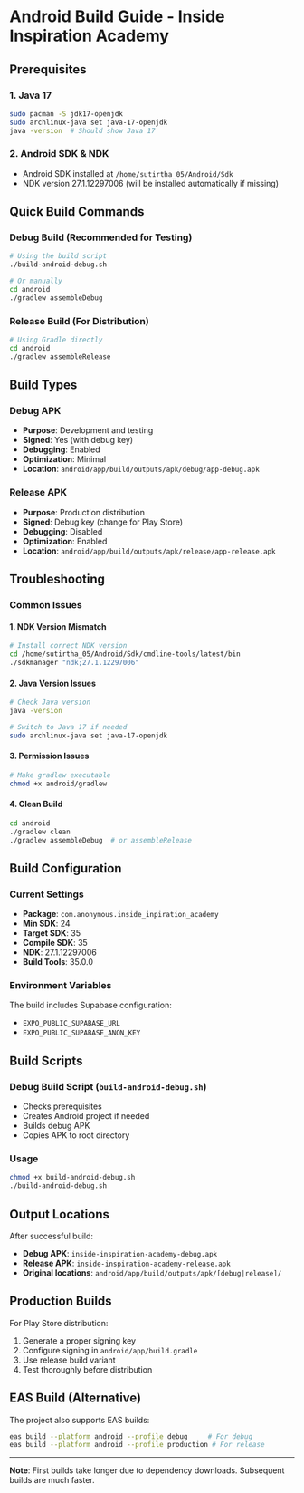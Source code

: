 # Android Build Guide - Inside Inspiration Academy

## Prerequisites

### 1. Java 17
```bash
sudo pacman -S jdk17-openjdk
sudo archlinux-java set java-17-openjdk
java -version  # Should show Java 17
```

### 2. Android SDK & NDK
- Android SDK installed at `/home/sutirtha_05/Android/Sdk`
- NDK version 27.1.12297006 (will be installed automatically if missing)

## Quick Build Commands

### Debug Build (Recommended for Testing)
```bash
# Using the build script
./build-android-debug.sh

# Or manually
cd android
./gradlew assembleDebug
```

### Release Build (For Distribution)
```bash
# Using Gradle directly
cd android
./gradlew assembleRelease
```

## Build Types

### Debug APK
- **Purpose**: Development and testing
- **Signed**: Yes (with debug key)
- **Debugging**: Enabled
- **Optimization**: Minimal
- **Location**: `android/app/build/outputs/apk/debug/app-debug.apk`

### Release APK
- **Purpose**: Production distribution
- **Signed**: Debug key (change for Play Store)
- **Debugging**: Disabled
- **Optimization**: Enabled
- **Location**: `android/app/build/outputs/apk/release/app-release.apk`

## Troubleshooting

### Common Issues

#### 1. NDK Version Mismatch
```bash
# Install correct NDK version
cd /home/sutirtha_05/Android/Sdk/cmdline-tools/latest/bin
./sdkmanager "ndk;27.1.12297006"
```

#### 2. Java Version Issues
```bash
# Check Java version
java -version

# Switch to Java 17 if needed
sudo archlinux-java set java-17-openjdk
```

#### 3. Permission Issues
```bash
# Make gradlew executable
chmod +x android/gradlew
```

#### 4. Clean Build
```bash
cd android
./gradlew clean
./gradlew assembleDebug  # or assembleRelease
```

## Build Configuration

### Current Settings
- **Package**: `com.anonymous.inside_inpiration_academy`
- **Min SDK**: 24
- **Target SDK**: 35
- **Compile SDK**: 35
- **NDK**: 27.1.12297006
- **Build Tools**: 35.0.0

### Environment Variables
The build includes Supabase configuration:
- `EXPO_PUBLIC_SUPABASE_URL`
- `EXPO_PUBLIC_SUPABASE_ANON_KEY`

## Build Scripts

### Debug Build Script (`build-android-debug.sh`)
- Checks prerequisites
- Creates Android project if needed
- Builds debug APK
- Copies APK to root directory

### Usage
```bash
chmod +x build-android-debug.sh
./build-android-debug.sh
```

## Output Locations

After successful build:
- **Debug APK**: `inside-inspiration-academy-debug.apk`
- **Release APK**: `inside-inspiration-academy-release.apk`
- **Original locations**: `android/app/build/outputs/apk/[debug|release]/`

## Production Builds

For Play Store distribution:
1. Generate a proper signing key
2. Configure signing in `android/app/build.gradle`
3. Use release build variant
4. Test thoroughly before distribution

## EAS Build (Alternative)

The project also supports EAS builds:
```bash
eas build --platform android --profile debug     # For debug
eas build --platform android --profile production # For release
```

---

**Note**: First builds take longer due to dependency downloads. Subsequent builds are much faster.
